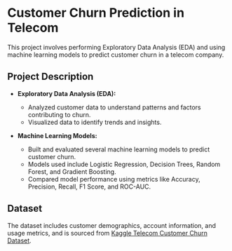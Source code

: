 # Customer Churn Prediction in Telecom

This project involves performing Exploratory Data Analysis (EDA) and using machine learning models to predict customer churn in a telecom company.

## Project Description

- **Exploratory Data Analysis (EDA):**
  - Analyzed customer data to understand patterns and factors contributing to churn.
  - Visualized data to identify trends and insights.

- **Machine Learning Models:**
  - Built and evaluated several machine learning models to predict customer churn.
  - Models used include Logistic Regression, Decision Trees, Random Forest, and Gradient Boosting.
  - Compared model performance using metrics like Accuracy, Precision, Recall, F1 Score, and ROC-AUC.

## Dataset

The dataset includes customer demographics, account information, and usage metrics, and is sourced from [Kaggle Telecom Customer Churn Dataset](https://www.kaggle.com/datasets/mnassrib/telecom-churn-datasets).

